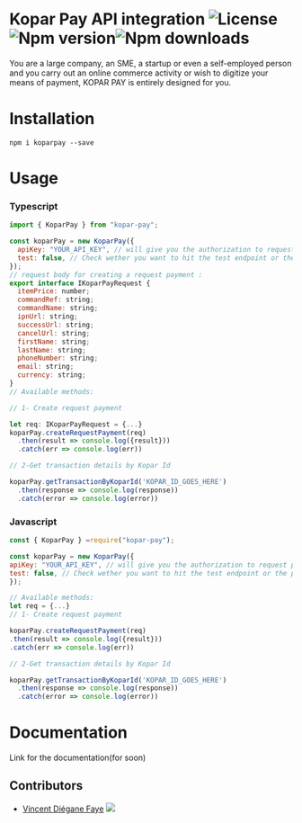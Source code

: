 # Kopar Pay API integration ![License](https://img.shields.io/npm/l/kopar-pay)![Npm version](https://img.shields.io/npm/v/kopar-pay)![Npm downloads](https://img.shields.io/npm/dm/kopar-pay)

You are a large company, an SME, a startup or even a self-employed person and you carry out an online commerce activity or wish to digitize your means of payment, KOPAR PAY is entirely designed for you.

# Installation

`npm i koparpay --save`

# Usage

### Typescript

```js
import { KoparPay } from "kopar-pay";

const koparPay = new KoparPay({
  apiKey: "YOUR_API_KEY", // will give you the authorization to request payment
  test: false, // Check wether you want to hit the test endpoint or the production one
});
// request body for creating a request payment :
export interface IKoparPayRequest {
  itemPrice: number;
  commandRef: string;
  commandName: string;
  ipnUrl: string;
  successUrl: string;
  cancelUrl: string;
  firstName: string;
  lastName: string;
  phoneNumber: string;
  email: string;
  currency: string;
}
// Available methods:

// 1- Create request payment

let req: IKoparPayRequest = {...}
koparPay.createRequestPayment(req)
  .then(result => console.log({result}))
  .catch(err => console.log(err))

// 2-Get transaction details by Kopar Id

koparPay.getTransactionByKoparId('KOPAR_ID_GOES_HERE')
  .then(response => console.log(response))
  .catch(error => console.log(error))
```

### Javascript

```js
const { KoparPay } =require("kopar-pay");

const koparPay = new KoparPay({
apiKey: "YOUR_API_KEY", // will give you the authorization to request payment
test: false, // Check wether you want to hit the test endpoint or the production one
});

// Available methods:
let req = {...}
// 1- Create request payment

koparPay.createRequestPayment(req)
.then(result => console.log({result}))
.catch(err => console.log(err))

// 2-Get transaction details by Kopar Id

koparPay.getTransactionByKoparId('KOPAR_ID_GOES_HERE')
  .then(response => console.log(response))
  .catch(error => console.log(error))
```

# Documentation

Link for the documentation(for soon)

## Contributors

- <a href="https://twitter.com/Tweentyceent" alt="Vincent Diégane Faye">Vincent Diégane Faye</a>
  [![](https://img.shields.io/twitter/follow/Tweentyceent?style=social)](https://twitter.com/Tweentyceent)
